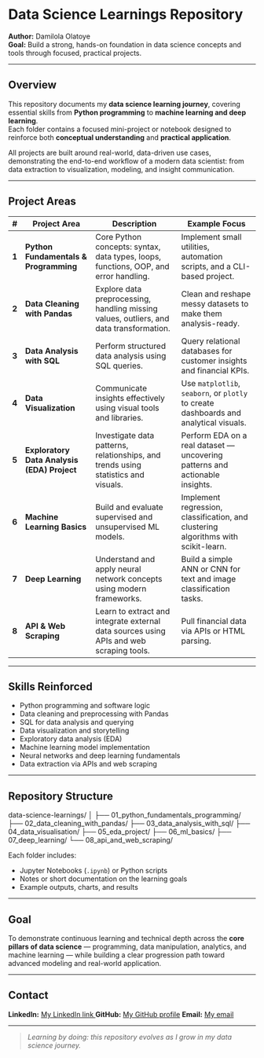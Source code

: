 #  Data Science Learnings Repository

**Author:** Damilola Olatoye  
**Goal:** Build a strong, hands-on foundation in data science concepts and tools through focused, practical projects.  

---

##  Overview
This repository documents my **data science learning journey**, covering essential skills from **Python programming** to **machine learning and deep learning**.  
Each folder contains a focused mini-project or notebook designed to reinforce both **conceptual understanding** and **practical application**.

All projects are built around real-world, data-driven use cases, demonstrating the end-to-end workflow of a modern data scientist: from data extraction to visualization, modeling, and insight communication.

---

##  Project Areas

| # | Project Area | Description | Example Focus |
|---|---------------|--------------|----------------|
| **1** | **Python Fundamentals & Programming** | Core Python concepts: syntax, data types, loops, functions, OOP, and error handling. | Implement small utilities, automation scripts, and a CLI-based project. |
| **2** | **Data Cleaning with Pandas** | Explore data preprocessing, handling missing values, outliers, and data transformation. | Clean and reshape messy datasets to make them analysis-ready. |
| **3** | **Data Analysis with SQL** | Perform structured data analysis using SQL queries. | Query relational databases for customer insights and financial KPIs. |
| **4** | **Data Visualization** | Communicate insights effectively using visual tools and libraries. | Use `matplotlib`, `seaborn`, or `plotly` to create dashboards and analytical visuals. |
| **5** | **Exploratory Data Analysis (EDA) Project** | Investigate data patterns, relationships, and trends using statistics and visuals. | Perform EDA on a real dataset — uncovering patterns and actionable insights. |
| **6** | **Machine Learning Basics** | Build and evaluate supervised and unsupervised ML models. | Implement regression, classification, and clustering algorithms with scikit-learn. |
| **7** | **Deep Learning** | Understand and apply neural network concepts using modern frameworks. | Build a simple ANN or CNN for text and image classification tasks. |
| **8** | **API & Web Scraping** | Learn to extract and integrate external data sources using APIs and web scraping tools. | Pull financial data via APIs or HTML parsing. |

---

##  Skills Reinforced
- Python programming and software logic  
- Data cleaning and preprocessing with Pandas  
- SQL for data analysis and querying  
- Data visualization and storytelling  
- Exploratory data analysis (EDA)  
- Machine learning model implementation  
- Neural networks and deep learning fundamentals  
- Data extraction via APIs and web scraping  

---

##  Repository Structure
data-science-learnings/
│
├── 01_python_fundamentals_programming/
├── 02_data_cleaning_with_pandas/
├── 03_data_analysis_with_sql/
├── 04_data_visualisation/
├── 05_eda_project/
├── 06_ml_basics/
├── 07_deep_learning/
└── 08_api_and_web_scraping/


Each folder includes:
- Jupyter Notebooks (`.ipynb`) or Python scripts  
- Notes or short documentation on the learning goals  
- Example outputs, charts, and results  

---

##  Goal
To demonstrate continuous learning and technical depth across the **core pillars of data science** — programming, data manipulation, analytics, and machine learning — while building a clear progression path toward advanced modeling and real-world application.

---

##  Contact
**LinkedIn:** [My LinkedIn link ](https://www.linkedin.com/in/olajumokey/) 
**GitHub:** [My GitHub profile](https://github.com/Olajumokeyy) 
**Email:** [My email](olajumokeyd@gmail.com) 

---

> *Learning by doing: this repository evolves as I grow in my data science journey.*
